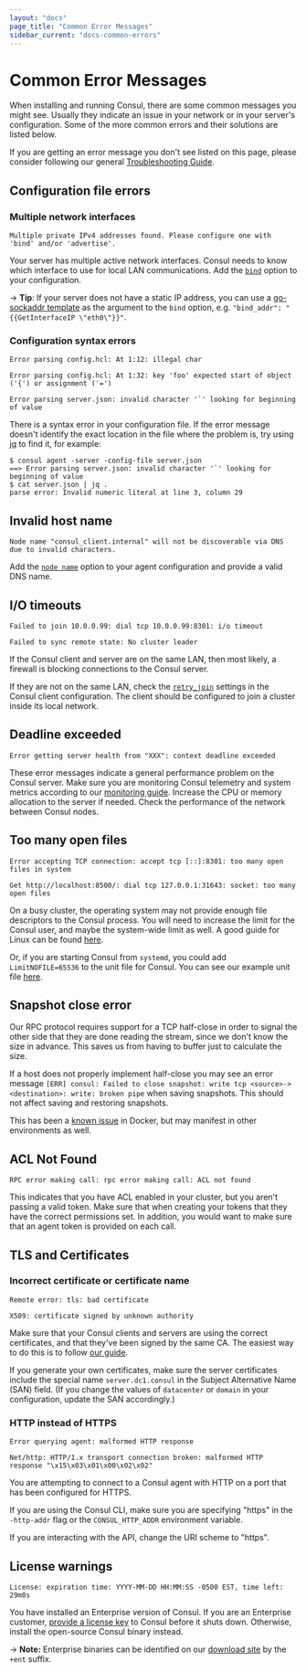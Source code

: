 ```yaml
---
layout: "docs"
page_title: "Common Error Messages"
sidebar_current: "docs-common-errors"
---
```


# Common Error Messages

When installing and running Consul, there are some common messages you might see. Usually they indicate an issue in your network or in your server's configuration. Some of the more common errors and their solutions are listed below.

If you are getting an error message you don't see listed on this page, please consider following our general [Troubleshooting Guide][troubleshooting].

## Configuration file errors

### Multiple network interfaces

```
Multiple private IPv4 addresses found. Please configure one with 'bind' and/or 'advertise'.
```
Your server has multiple active network interfaces. Consul needs to know which interface to use for local LAN communications. Add the [`bind`][bind] option to your configuration.

-> **Tip**: If your server does not have a static IP address, you can use a [go-sockaddr template][go-sockaddr] as the argument to the `bind` option, e.g. `"bind_addr": "{{GetInterfaceIP \"eth0\"}}"`.

### Configuration syntax errors

```
Error parsing config.hcl: At 1:12: illegal char
```
```
Error parsing config.hcl: At 1:32: key 'foo' expected start of object ('{') or assignment ('=')
```
```
Error parsing server.json: invalid character '`' looking for beginning of value
```
There is a syntax error in your configuration file. If the error message doesn't identify the exact location in the file where the problem is, try using [jq] to find it, for example:

```
$ consul agent -server -config-file server.json
==> Error parsing server.json: invalid character '`' looking for beginning of value
$ cat server.json | jq .
parse error: Invalid numeric literal at line 3, column 29
```

## Invalid host name

```
Node name "consul_client.internal" will not be discoverable via DNS due to invalid characters.
```
Add the [`node name`][node_name] option to your agent configuration and provide a valid DNS name.

## I/O timeouts

```
Failed to join 10.0.0.99: dial tcp 10.0.0.99:8301: i/o timeout
```
```
Failed to sync remote state: No cluster leader
```
If the Consul client and server are on the same LAN, then most likely, a firewall is blocking connections to the Consul server.

If they are not on the same LAN, check the [`retry_join`][retry_join] settings in the Consul client configuration. The client should be configured to join a cluster inside its local network.

## Deadline exceeded

```
Error getting server health from "XXX": context deadline exceeded
```
These error messages indicate a general performance problem on the Consul server. Make sure you are monitoring Consul telemetry and system metrics according to our [monitoring guide][monitoring]. Increase the CPU or memory allocation to the server if needed. Check the performance of the network between Consul nodes.

## Too many open files

```
Error accepting TCP connection: accept tcp [::]:8301: too many open files in system
```
```
Get http://localhost:8500/: dial tcp 127.0.0.1:31643: socket: too many open files
```
On a busy cluster, the operating system may not provide enough file descriptors to the Consul process. You will need to increase the limit for the Consul user, and maybe the system-wide limit as well. A good guide for Linux can be found [here][files].

Or, if you are starting Consul from `systemd`, you could add `LimitNOFILE=65536` to the unit file for Consul. You can see our example unit file [here][systemd].

## Snapshot close error

Our RPC protocol requires support for a TCP half-close in order to signal the other side that they are done reading the stream, since we don't know the size in advance. This saves us from having to buffer just to calculate the size.

If a host does not properly implement half-close you may see an error message `[ERR] consul: Failed to close snapshot: write tcp <source>-><destination>: write: broken pipe` when saving snapshots. This should not affect saving and restoring snapshots.

This has been a [known issue](https://github.com/docker/libnetwork/issues/1204) in Docker, but may manifest in other environments as well.

## ACL Not Found

```
RPC error making call: rpc error making call: ACL not found
```
This indicates that you have ACL enabled in your cluster, but you aren't passing a valid token. Make sure that when creating your tokens that they have the correct permissions set. In addition, you would want to make sure that an agent token is provided on each call.

## TLS and Certificates

### Incorrect certificate or certificate name

```
Remote error: tls: bad certificate
```
```
X509: certificate signed by unknown authority
```
Make sure that your Consul clients and servers are using the correct certificates, and that they've been signed by the same CA. The easiest way to do this is to follow [our guide][certificates].

If you generate your own certificates, make sure the server certificates include the special name `server.dc1.consul` in the Subject Alternative Name (SAN) field. (If you change the values of `datacenter` or `domain` in your configuration, update the SAN accordingly.)

### HTTP instead of HTTPS

```
Error querying agent: malformed HTTP response
```
```
Net/http: HTTP/1.x transport connection broken: malformed HTTP response "\x15\x03\x01\x00\x02\x02"
```

You are attempting to connect to a Consul agent with HTTP on a port that has been configured for HTTPS.

If you are using the Consul CLI, make sure you are specifying "https" in the `-http-addr` flag or the `CONSUL_HTTP_ADDR` environment variable.

If you are interacting with the API, change the URI scheme to "https".

## License warnings

```
License: expiration time: YYYY-MM-DD HH:MM:SS -0500 EST, time left: 29m0s
```
You have installed an Enterprise version of Consul. If you are an Enterprise customer, [provide a license key][license] to Consul before it shuts down. Otherwise, install the open-source Consul binary instead.

-> **Note:** Enterprise binaries can be identified on our [download site][releases] by the `+ent` suffix.


[troubleshooting]: https://learn.hashicorp.com/consul/day-2-operations/advanced-operations/troubleshooting
[node_name]: https://www.consul.io/docs/agent/options.html#node_name
[retry_join]: https://www.consul.io/docs/agent/options.html#retry-join
[license]: https://www.consul.io/docs/commands/license.html
[releases]: https://releases.hashicorp.com/consul/
[files]: https://easyengine.io/tutorials/linux/increase-open-files-limit
[certificates]: https://learn.hashicorp.com/consul/advanced/day-1-operations/certificates
[systemd]: https://learn.hashicorp.com/consul/advanced/day-1-operations/deployment-guide#configure-systemd
[monitoring]: https://learn.hashicorp.com/consul/advanced/day-1-operations/monitoring
[bind]: https://www.consul.io/docs/agent/options.html#_bind
[jq]: https://stedolan.github.io/jq/
[go-sockaddr]: https://godoc.org/github.com/hashicorp/go-sockaddr/template
